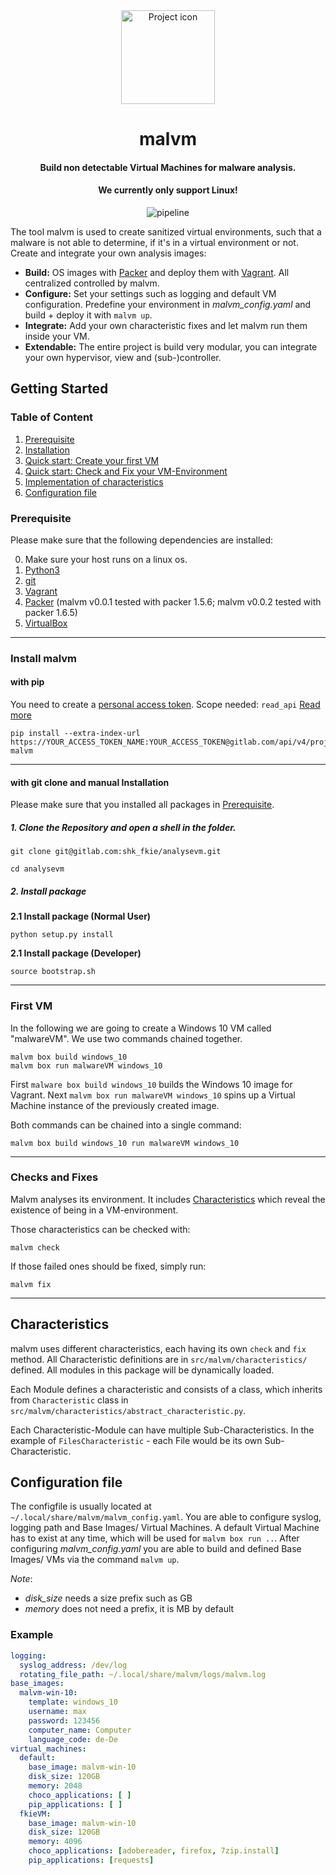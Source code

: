 <div align="center">
<img src="https://gitlab.com/uploads/-/system/project/avatar/18734431/computer.png" align="center" width="150" alt="Project icon">
<h1>malvm</h1>
<h4>Build non detectable Virtual Machines for malware analysis.</h4>
<h4>We currently only support Linux!</h4>

![pipeline](https://gitlab.com/shk_fkie/analysevm/badges/master/pipeline.svg "Pipeline")
</div>


The tool malvm is used to create sanitized virtual environments, such that a
malware is not able to determine, if it's in a virtual environment or not.
Create and integrate your own analysis images:

+ **Build:** OS images with [Packer](https://www.packer.io/) and deploy them with [Vagrant](https://www.vagrantup.com/). All centralized controlled by malvm.
+ **Configure:** Set your settings such as logging and default VM configuration.
  Predefine your environment in *malvm_config.yaml* and build + deploy it with `malvm up`.
+ **Integrate:** Add your own characteristic fixes and let malvm run them inside your VM.
+ **Extendable:** The entire project is build very modular, you can integrate your own hypervisor,
view and (sub-)controller.

## Getting Started
### Table of Content

1. [Prerequisite](#prerequisite)
2. [Installation](#install-malvm)
3. [Quick start: Create your first VM](#first-vm)
4. [Quick start: Check and Fix your VM-Environment](#checks-and-fixes)
5. [Implementation of characteristics](#Characteristics)
6. [Configuration file](#configuration-file)

### Prerequisite
Please make sure that the following dependencies are installed:

0. Make sure your host runs on a linux os.
1. [Python3](https://www.python.org/downloads/)
2. [git](https://git-scm.com/downloads)
3. [Vagrant](https://www.vagrantup.com/downloads)
4. [Packer](https://learn.hashicorp.com/packer/getting-started/install) (malvm v0.0.1 tested with packer 1.5.6; malvm v0.0.2 tested with packer 1.6.5)
5. [VirtualBox](https://www.virtualbox.org/wiki/Downloads) 

---

### Install malvm

#### with pip

You need to create a [personal access token](https://docs.gitlab.com/ee/user/profile/personal_access_tokens.html).
Scope needed: `read_api`
[Read more](https://docs.gitlab.com/ee/user/packages/pypi_repository/#install-a-pypi-package)

```shell
pip install --extra-index-url https://YOUR_ACCESS_TOKEN_NAME:YOUR_ACCESS_TOKEN@gitlab.com/api/v4/projects/18734431/packages/pypi/simple malvm
```


---

#### with git clone and manual Installation

Please make sure that you installed all packages in [Prerequisite](#prerequisite).

##### **1. Clone the Repository and open a shell in the folder.**
```shell
git clone git@gitlab.com:shk_fkie/analysevm.git
```

```shell
cd analysevm
```

##### **2. Install package**

**2.1 Install package (Normal User)**

```shell
python setup.py install
```

**2.1 Install package (Developer)**

```shell
source bootstrap.sh
```

---

### First VM

In the following we are going to create a Windows 10 VM called "malwareVM".
We use two commands chained together.

```shell
malvm box build windows_10
malvm box run malwareVM windows_10
```
First `malware box build windows_10` builds the Windows 10 image for Vagrant.
Next `malvm box run malwareVM windows_10` spins up a Virtual Machine instance of the 
previously created image.

Both commands can be chained into a single command:
```shell
malvm box build windows_10 run malwareVM windows_10
```

---

### Checks and Fixes 

Malvm analyses its environment. It includes 
[Characteristics](https://gitlab.com/shk_fkie/analysevm/-/wikis/2.-Characteristics) 
which reveal the existence of being in a VM-environment.

Those characteristics can be checked with:

```shell
malvm check
```

If those failed ones should be fixed, simply run:

```shell
malvm fix
```

---

## Characteristics

malvm uses different characteristics, each having its own `check` and `fix` method.
All Characteristic definitions are in `src/malvm/characteristics/` defined.
All modules in this package will be dynamically loaded.

Each Module defines a characteristic and consists of a class, which inherits from `Characteristic` class in 
`src/malvm/characteristics/abstract_characteristic.py`.

Each Characteristic-Module can have multiple Sub-Characteristics.
In the example of `FilesCharacteristic` - each File would be its own
Sub-Characteristic.


## Configuration file

The configfile is usually located at `~/.local/share/malvm/malvm_config.yaml`.
You are able to configure syslog, logging path and Base Images/ Virtual Machines.
A default Virtual Machine has to exist at any time, which will be used for `malvm box run ..`.
After configuring *malvm_config.yaml* you are able to build and defined Base Images/ VMs
via the command `malvm up`.

*Note*:
+ *disk_size* needs a size prefix such as GB
+ *memory* does not need a prefix, it is MB by default

### Example
```yaml
logging:
  syslog_address: /dev/log
  rotating_file_path: ~/.local/share/malvm/logs/malvm.log
base_images:
  malvm-win-10:
    template: windows_10
    username: max
    password: 123456
    computer_name: Computer
    language_code: de-De
virtual_machines:
  default:
    base_image: malvm-win-10
    disk_size: 120GB
    memory: 2048
    choco_applications: [ ]
    pip_applications: [ ]
  fkieVM:
    base_image: malvm-win-10
    disk_size: 120GB
    memory: 4096
    choco_applications: [adobereader, firefox, 7zip.install]
    pip_applications: [requests]
```
